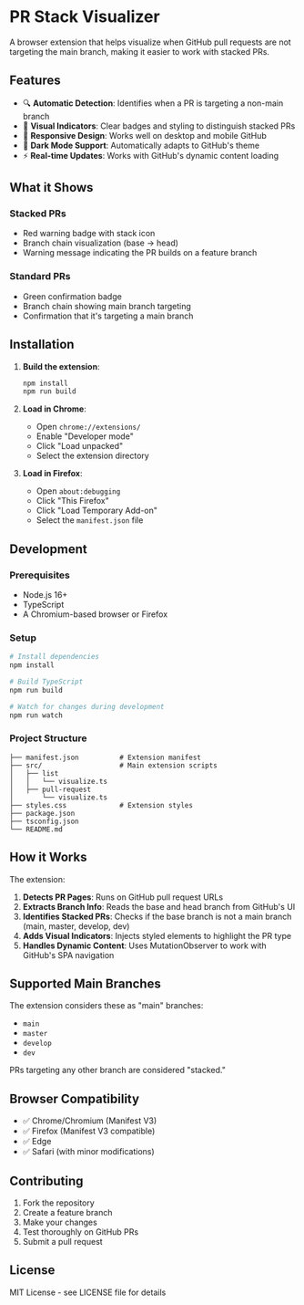 # PR Stack Visualizer

A browser extension that helps visualize when GitHub pull requests are not targeting the main branch, making it easier to work with stacked PRs.

## Features

- 🔍 **Automatic Detection**: Identifies when a PR is targeting a non-main branch
- 🎨 **Visual Indicators**: Clear badges and styling to distinguish stacked PRs
- 📱 **Responsive Design**: Works well on desktop and mobile GitHub
- 🌙 **Dark Mode Support**: Automatically adapts to GitHub's theme
- ⚡ **Real-time Updates**: Works with GitHub's dynamic content loading

## What it Shows

### Stacked PRs
- Red warning badge with stack icon
- Branch chain visualization (base → head)
- Warning message indicating the PR builds on a feature branch

### Standard PRs
- Green confirmation badge
- Branch chain showing main branch targeting
- Confirmation that it's targeting a main branch

## Installation

1. **Build the extension**:
   ```bash
   npm install
   npm run build
   ```

2. **Load in Chrome**:
    - Open `chrome://extensions/`
    - Enable "Developer mode"
    - Click "Load unpacked"
    - Select the extension directory

3. **Load in Firefox**:
    - Open `about:debugging`
    - Click "This Firefox"
    - Click "Load Temporary Add-on"
    - Select the `manifest.json` file

## Development

### Prerequisites
- Node.js 16+
- TypeScript
- A Chromium-based browser or Firefox

### Setup
```bash
# Install dependencies
npm install

# Build TypeScript
npm run build

# Watch for changes during development
npm run watch
```

### Project Structure
```
├── manifest.json          # Extension manifest
├── src/                   # Main extension scripts
│   ├── list
│   │   └── visualize.ts
│   ├── pull-request
│       └── visualize.ts
├── styles.css             # Extension styles
├── package.json
├── tsconfig.json
└── README.md
```

## How it Works

The extension:

1. **Detects PR Pages**: Runs on GitHub pull request URLs
2. **Extracts Branch Info**: Reads the base and head branch from GitHub's UI
3. **Identifies Stacked PRs**: Checks if the base branch is not a main branch (main, master, develop, dev)
4. **Adds Visual Indicators**: Injects styled elements to highlight the PR type
5. **Handles Dynamic Content**: Uses MutationObserver to work with GitHub's SPA navigation

## Supported Main Branches

The extension considers these as "main" branches:
- `main`
- `master`
- `develop`
- `dev`

PRs targeting any other branch are considered "stacked."

## Browser Compatibility

- ✅ Chrome/Chromium (Manifest V3)
- ✅ Firefox (Manifest V3 compatible)
- ✅ Edge
- ✅ Safari (with minor modifications)

## Contributing

1. Fork the repository
2. Create a feature branch
3. Make your changes
4. Test thoroughly on GitHub PRs
5. Submit a pull request

## License

MIT License - see LICENSE file for details